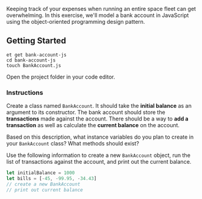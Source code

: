 Keeping track of your expenses when running an entire space fleet can get overwhelming. In this exercise, we'll model a bank account in JavaScript using the object-oriented programming design pattern.

## Getting Started

```no-highlight
et get bank-account-js
cd bank-account-js
touch BankAccount.js
```

Open the project folder in your code editor.

### Instructions

Create a class named `BankAccount`. It should take the **initial balance**
as an argument to its constructor. The bank account should store the
**transactions** made against the account. There should be a way to
**add a transaction** as well as calculate the **current balance** on the
account.

Based on this description, what instance variables do you plan to create
in your `BankAccount` class? What methods should exist?

Use the following information to create a new `BankAccount` object,
run the list of transactions against the account, and print out the
current balance.

```javascript
let initialBalance = 1000
let bills = [-45, -99.95, -34.43]
// create a new BankAccount
// print out current balance
```
